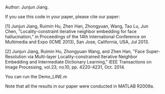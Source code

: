 Author: 
Junjun Jiang.   


If you use this code in your paper, please cite our paper:

[1]	Junjun Jiang, Ruimin Hu, Zhen Han, Zhongyuan, Wang, Tao Lu, Jun Chen, "Locality-constraint iterative neighbor embedding for face hallucination," in Proceedings of the 14th International Conference on Multimedia and Expo (ICME 2013), San Jose, California, USA, Jul 2013.


[2]  Junjun Jiang, Ruimin Hu, Zhongyuan Wang, and Zhen Han, "Face Super-Resolution via Multi-layer Locality-constrained Iterative Neighbor Embedding and Intermediate Dictionary Learning," IEEE Transactions on Image Processing, vol.23, no.10, pp. 4220-4231, Oct. 2014.


You can run the Demo_LINE.m


Note that all the results in our paper were conducted in MATLAB R2009a.


